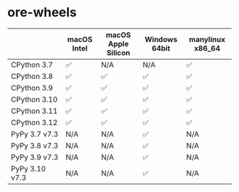 ﻿# ore-wheels

|   | macOS Intel | macOS Apple Silicon | Windows 64bit | manylinux x86_64 |
|----------------|----|-----|-----|-----|
| CPython 3.7    | ✅ | N/A | N/A  | ✅ |
| CPython 3.8    | ✅ | ✅  |✅  |  ✅ | 
| CPython 3.9    | ✅ | ✅  | ✅  |  ✅ | 
| CPython 3.10   | ✅ | ✅  | ✅   |  ✅ | 
| CPython 3.11   | ✅ | ✅  |✅  |  ✅ | 
| CPython 3.12   | ✅ | ✅  | ✅   | ✅ |  
| PyPy 3.7 v7.3  | N/A | N/A | ✅  |  N/A | 
| PyPy 3.8 v7.3  | N/A | N/A | ✅  | N/A | 
| PyPy 3.9 v7.3  | N/A | N/A | ✅  | N/A | 
| PyPy 3.10 v7.3 | N/A | N/A | ✅  | N/A | 
